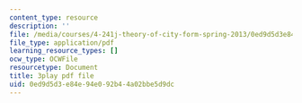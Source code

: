 ```yaml
---
content_type: resource
description: ''
file: /media/courses/4-241j-theory-of-city-form-spring-2013/0ed9d5d3e84e94e092b44a02bbe5d9dc_gMmamytjyXI.pdf
file_type: application/pdf
learning_resource_types: []
ocw_type: OCWFile
resourcetype: Document
title: 3play pdf file
uid: 0ed9d5d3-e84e-94e0-92b4-4a02bbe5d9dc
---
```

